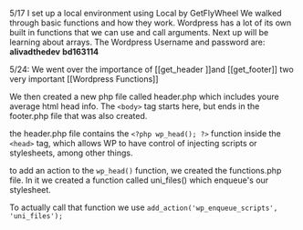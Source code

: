 5/17
I set up a local environment using Local by GetFlyWheel
We walked through basic functions and how they work. Wordpress has a lot of its own built in functions that we can use and call arguments. Next up will be learning about arrays.
The Wordpress Username and password are: **alivadthedev**
**bd163114**

5/24:
We went over the importance of [[get_header ]]and [[get_footer]]
two very important [[Wordpress Functions]] 

We then created a new php file called header.php which includes youre average html head info. The `<body>` tag starts here, but ends in the footer.php file that was also created.

the header.php file contains the `<?php wp_head(); ?>` function inside the `<head>` tag, which allows WP to have control of injecting scripts or stylesheets, among other things.

to add an action to the `wp_head()` function, we created the functions.php file. In it we created a function called uni_files() which enqueue's our stylesheet. 

To actually call that function we use `add_action('wp_enqueue_scripts', 'uni_files');`





